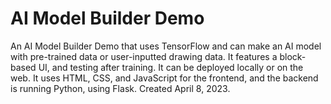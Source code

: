 # AI Model Builder Demo
An AI Model Builder Demo that uses TensorFlow and can make an AI model with pre-trained data or user-inputted drawing data. It features a block-based UI, and testing after training. It can be deployed locally or on the web. It uses HTML, CSS, and JavaScript for the frontend, and the backend is running Python, using Flask. Created April 8, 2023.
